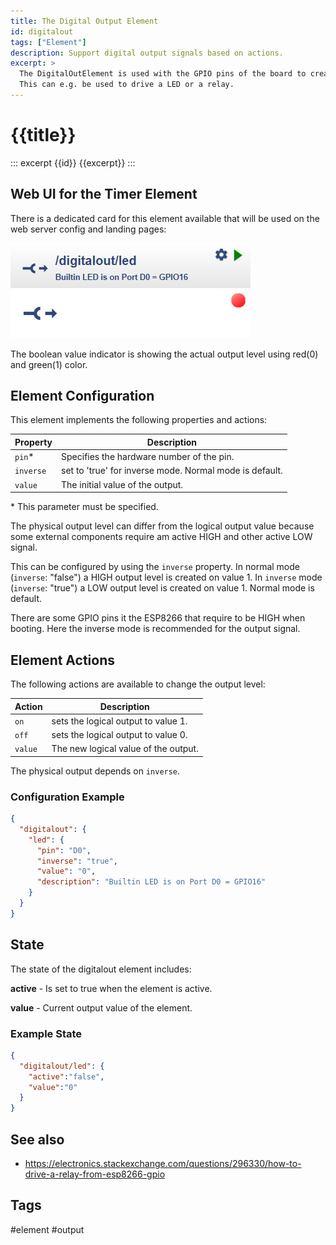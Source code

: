 ```yaml
---
title: The Digital Output Element
id: digitalout
tags: ["Element"]
description: Support digital output signals based on actions.
excerpt: >
  The DigitalOutElement is used with the GPIO pins of the board to create a digital output level based on actions sent to the element.
  This can e.g. be used to drive a LED or a relay.
---
```


# {{title}}

::: excerpt {{id}}
{{excerpt}}
:::


## Web UI for the Timer Element

There is a dedicated card for this element available that will be used on the web server config and landing pages:

![DigitalOut Web UI](/elements/digitaloutui.png)

The boolean value indicator is showing the actual output level using red(0) and green(1) color.


## Element Configuration

This element implements the following properties and actions:

<object data="/element.svg?digitalout" type="image/svg+xml"></object>

| Property  | Description                                             |
| --------- | ------------------------------------------------------- |
| `pin`*    | Specifies the hardware number of the pin.               |
| `inverse` | set to 'true' for inverse mode. Normal mode is default. |
| `value`   | The initial value of the output.                        |

\* This parameter must be specified.

The physical output level can differ from the logical output value because some external components require am active HIGH and other active LOW signal.

This can be configured by using the `inverse` property.
In normal mode (`inverse`: "false") a HIGH output level is created on value 1.
In `inverse` mode (`inverse`: "true") a LOW output level is created on value 1. Normal mode is default.

There are some GPIO pins it the ESP8266 that require to be HIGH when booting. Here the inverse mode is recommended for the output signal.


## Element Actions

The following actions are available to change the output level:

| Action  | Description                          |
| ------- | ------------------------------------ |
| `on`    | sets the logical output to value 1.  |
| `off`   | sets the logical output to value 0.  |
| `value` | The new logical value of the output. |

The physical output depends on `inverse`.


### Configuration Example

``` json
{
  "digitalout": {
    "led": {
      "pin": "D0",
      "inverse": "true",
      "value": "0",
      "description": "Builtin LED is on Port D0 = GPIO16"
    }
  }
}
```

## State

The state of the digitalout element includes:

**active** - Is set to true when the element is active.

**value** - Current output value of the element.


### Example State

``` json
{
  "digitalout/led": {
    "active":"false",
    "value":"0"
  }
}
```


## See also

* <https://electronics.stackexchange.com/questions/296330/how-to-drive-a-relay-from-esp8266-gpio>

## Tags
#element #output
